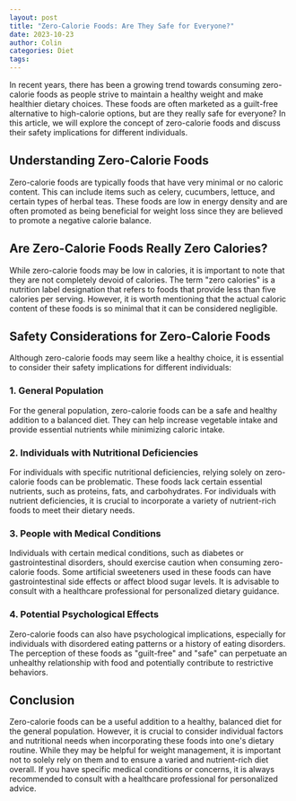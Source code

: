 ```yaml
---
layout: post
title: "Zero-Calorie Foods: Are They Safe for Everyone?"
date: 2023-10-23
author: Colin
categories: Diet
tags: 
---
```


In recent years, there has been a growing trend towards consuming zero-calorie foods as people strive to maintain a healthy weight and make healthier dietary choices. These foods are often marketed as a guilt-free alternative to high-calorie options, but are they really safe for everyone? In this article, we will explore the concept of zero-calorie foods and discuss their safety implications for different individuals.

## Understanding Zero-Calorie Foods

Zero-calorie foods are typically foods that have very minimal or no caloric content. This can include items such as celery, cucumbers, lettuce, and certain types of herbal teas. These foods are low in energy density and are often promoted as being beneficial for weight loss since they are believed to promote a negative calorie balance.

## Are Zero-Calorie Foods Really Zero Calories?

While zero-calorie foods may be low in calories, it is important to note that they are not completely devoid of calories. The term "zero calories" is a nutrition label designation that refers to foods that provide less than five calories per serving. However, it is worth mentioning that the actual caloric content of these foods is so minimal that it can be considered negligible.

## Safety Considerations for Zero-Calorie Foods

Although zero-calorie foods may seem like a healthy choice, it is essential to consider their safety implications for different individuals:

### 1. General Population

For the general population, zero-calorie foods can be a safe and healthy addition to a balanced diet. They can help increase vegetable intake and provide essential nutrients while minimizing caloric intake.

### 2. Individuals with Nutritional Deficiencies

For individuals with specific nutritional deficiencies, relying solely on zero-calorie foods can be problematic. These foods lack certain essential nutrients, such as proteins, fats, and carbohydrates. For individuals with nutrient deficiencies, it is crucial to incorporate a variety of nutrient-rich foods to meet their dietary needs.

### 3. People with Medical Conditions

Individuals with certain medical conditions, such as diabetes or gastrointestinal disorders, should exercise caution when consuming zero-calorie foods. Some artificial sweeteners used in these foods can have gastrointestinal side effects or affect blood sugar levels. It is advisable to consult with a healthcare professional for personalized dietary guidance.

### 4. Potential Psychological Effects

Zero-calorie foods can also have psychological implications, especially for individuals with disordered eating patterns or a history of eating disorders. The perception of these foods as "guilt-free" and "safe" can perpetuate an unhealthy relationship with food and potentially contribute to restrictive behaviors.

## Conclusion

Zero-calorie foods can be a useful addition to a healthy, balanced diet for the general population. However, it is crucial to consider individual factors and nutritional needs when incorporating these foods into one's dietary routine. While they may be helpful for weight management, it is important not to solely rely on them and to ensure a varied and nutrient-rich diet overall. If you have specific medical conditions or concerns, it is always recommended to consult with a healthcare professional for personalized advice.